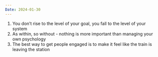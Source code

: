 ```yaml
---
Date: 2024-01-30
---
```

1. You don’t rise to the level of your goal, you fall to the level of your system
2. As within, so without - nothing is more important than managing your own psychology
3. The best way to get people engaged is to make it feel like the train is leaving the station